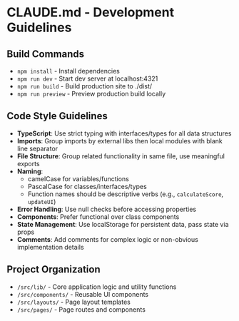 # CLAUDE.md - Development Guidelines

## Build Commands
- `npm install` - Install dependencies
- `npm run dev` - Start dev server at localhost:4321
- `npm run build` - Build production site to ./dist/
- `npm run preview` - Preview production build locally

## Code Style Guidelines
- **TypeScript**: Use strict typing with interfaces/types for all data structures
- **Imports**: Group imports by external libs then local modules with blank line separator
- **File Structure**: Group related functionality in same file, use meaningful exports
- **Naming**: 
  - camelCase for variables/functions
  - PascalCase for classes/interfaces/types
  - Function names should be descriptive verbs (e.g., `calculateScore`, `updateUI`)
- **Error Handling**: Use null checks before accessing properties
- **Components**: Prefer functional over class components
- **State Management**: Use localStorage for persistent data, pass state via props
- **Comments**: Add comments for complex logic or non-obvious implementation details

## Project Organization
- `/src/lib/` - Core application logic and utility functions
- `/src/components/` - Reusable UI components
- `/src/layouts/` - Page layout templates 
- `/src/pages/` - Page routes and components